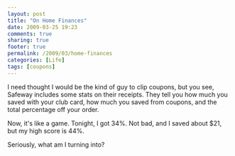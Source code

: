 ```yaml
---
layout: post
title: "On Home Finances"
date: 2009-03-25 19:23
comments: true
sharing: true
footer: true
permalink: /2009/03/home-finances
categories: [Life]
tags: [coupons]
---
```

I need thought I would be the kind of guy to clip coupons, but you see, Safeway includes some stats on their receipts. They tell you how much you saved with your club card, how much you saved from coupons, and the total percentage off your order. 

Now, it's like a game. Tonight, I got 34%. Not bad, and I saved about $21, but my high score is 44%. 

Seriously, what am I turning into?